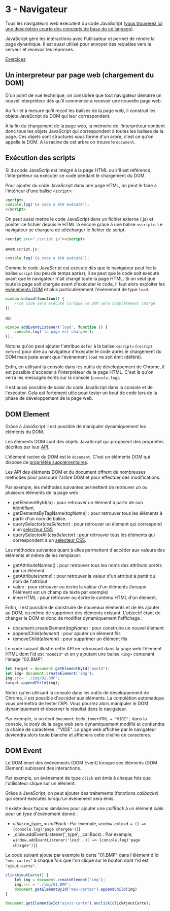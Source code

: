 # 3 - Navigateur

Tous les navigateurs web exécutent du code JavaScript ([vous trouverez ici une description courte des concepts de base de ce langage](./JavaScript.md)).

JavaScript gère les intéractions avec l'utilisateur et permet de rendre la page dynamique. Il est aussi utilisé pour envoyer des requêtes vers le serveur et recevoir les réponses.

[Exercices](./EXERCICES.md)

## Un interpreteur par page web (chargement du DOM)

D'un point de vue technique, on considère que tout navigateur démarre un nouvel interpréteur dès qu'il commence à recevoir une nouvelle page web.

Au fur et à mesure qu'il reçoit les balises de la page web, il construit les objets JavaScript du DOM qui leur correspondent.

A la fin du chargement de la page web, la mémoire de l'interpréteur contient donc tous les objets JavaScript qui correspondent à toutes les balises de la page. Ces objets sont structurés sous forme d'un arbre, c'est ce qu'on appelle le DOM. A la racine de cet arbre on trouve le `document`.

## Exécution des scripts

Si du code JavaScrip est intégré à la page HTML ou s'il est référencé, l'interpréteur va exécuter ce code pendant le chargement du DOM.

Pour ajouter du code JavaScript dans une page HTML, on peut le faire à l'intérieur d'une balise `<script>`:

```html
<script>
console.log('Ce code a été exécuté');
</script>
```

On peut aussi mettre le code JavaScript dans un fichier externe (.js) et pointer ce fichier depuis le HTML là encore grâce à une balise `<script>`. Le navigateur se chargera de télécharger le fichier de script.

```html
<script src="./script.js"></script>
```

avec `script.js` :

```javascript
console.log('Ce code a été exécuté');
```

Comme le code JavaScript est exécuté dès que le navigateur peut lire la balise `script` (ou peu de temps après), il se peut que le code soit exécuté avant que le navigateur n'ait chargé toute la page HTML. Si on veut que toute la page soit chargée avant d'exécuter le code, il faut alors exploiter les [événements DOM](#DOM-Event) et plus particulièrement l'événement de type `load`.

```javascript
window.onload(function() {
    //ce code sera exécuté lorsque le DOM sera complètement chargé
})
```

ou


```javascript
window.addEventListener('load', function () {
    console.log('la page est chargée');
});
```

Notons qu'on peut ajouter l'attribue `defer` à la balise `<script>` (`<script defer>`) pour dire au navigateur d'exécuter le code après le chargement du DOM mais juste avant que l'événement `load` ne soit émit (déféré).

Enfin, en utilisant la console dans les outils de développement de Chrome, il est possible d'accéder à l'interpréteur de la page HTML. C'est là qu'on verra les messages écrits sur la console (`console.log`).

Il est aussi possible de saisir du code JavaScript dans la console et de l'exécuter. Cela est fortement utile pour tester un bout de code lors de la phase de développement de la page web.

## DOM Element

Grâce à JavaScript il est possible de manipuler dynamiquement les éléments du DOM.

Les éléments DOM sont des objets JavaScript qui proposent des propriétés décrites par leur [API](https://www.w3schools.com/jsref/dom_obj_all.asp).

L'élément racine du DOM est le `document`. C'est un éléments DOM qui dispose de [propriétés supplémentaires](https://www.w3schools.com/jsref/dom_obj_document.asp).

Les API des éléments DOM et du document offrent de nombreuses méthodes pour parcourir l'arbre DOM et pour effectuer des modifications.

Par exemple, les méthodes suivantes permettent de retrouver un ou plusieurs éléments de la page web :
* getElementById(_id_) : pour retrouver un élément à partir de son identifiant.
* getElementsByTagName(_tagName_) : pour retrouver tous les éléments à partir d'un nom de balise.
* querySelector(_cssSelector_) : pour retrouver un élément qui correspond à un [selecteur CSS](https://www.w3schools.com/cssref/css_selectors.asp)
* querySelectorAll(_cssSelector_) : pour retrouver tous les éléments qui correspondent à un [selecteur CSS](https://www.w3schools.com/cssref/css_selectors.asp).

Les méthodes suivantes quant à elles permettent d'accéder aux valeurs des éléments et même de les remplacer:
* getAttributeNames() : pour retrouver tous les noms des attributs portés par un élément
* getAttribute(_name_) : pour retrouver la valeur d'un attribut à partir du nom de l'attribut
* value : pour retrouver ou écrire la valeur d'un éléments (lorsque l'élément est un champ de texte par exemple)
* innerHTML : pour retrouver ou écrire le contenu HTML
d'un élement.

Enfin, il est possible de construire de nouveaux éléments et de les ajouter au DOM, ou même de supprimer des éléments existant. L'objectif étant de changer le DOM et donc de modifier dynamiquement l'affichage :
* document.createElement(_tagName_) : pour construire un nouvel élément
* appendChild(_element_) : pour ajouter un élément fils
* removeChild(_eleemnt_) : pour supprimer un élément fils

Le code suivant illustre cette API en retrouvant dans la page web l'élement HTML dont l'id est `"mondId"` et en y ajoutant une balise `<img>` contenant l'image "02.BMP".

```javascript
let target = document.getElementById("monId");
let img= document.createElement('img');
img.src= './img/02.BMP';
target.appendChild(img);
```

Notez qu'en utilisant la console dans les outils de développement de Chrome, il est possible d'accéder aux éléments. La complétion automatique vous permettra de tester l'API. Vous pourrez alors manipuler le DOM dynamiquement et observer le résultat dans le navigateur.

Par exemple, si on écrit ``document.body.innerHTML = "VIDE";`` dans la console, le _body_ de la page web sera dynamiquement modifié et contiendra la chaîne de caractères : "VIDE".
La page web affichée par le navigateur deviendra alors toute blanche et affichera cette chaîne de caractères.

## DOM Event

Le DOM émet des événements (DOM Event) lorsque ses éléments (DOM Element) subissent des interactions.

Par exemple, un évènement de type `click` est émis à chaque fois que l'utilisateur clique sur un élément.

Grâce à JavaScript, on peut ajouter des traitements (fonctions _callbacks_) qui seront exécutés lorsqu'un événement sera émis.

Il existe deux façons similaires pour ajouter une _callBack_ à un élément _cible_ pour un _type_ d'événement donné :
* _cible_.on_type_ = _callBack_ : Par exemple, `window.onload = () => {console.log('page chargée')}`)
* _cible.addEventListener('_type', _callBack) : Par exemple, `window.addEventListener('load', () => {console.log('page chargée')}`)

Le code suivant ajoute par exemple la carte "01.BMP" dans l'élément d'id `"mes-cartes"` à chaque fois que l'on clique sur le bouton dont l'id est `"ajout-carte"`.

```javascript
clickAjoutCarte() {
    let img = document.createElement('img');
    img.src = './img/01.BMP';
    document.getElementById("mes-cartes").appendChild(img)
}

document.getElementById("ajout-carte").onclick(clickAjoutCarte);
```